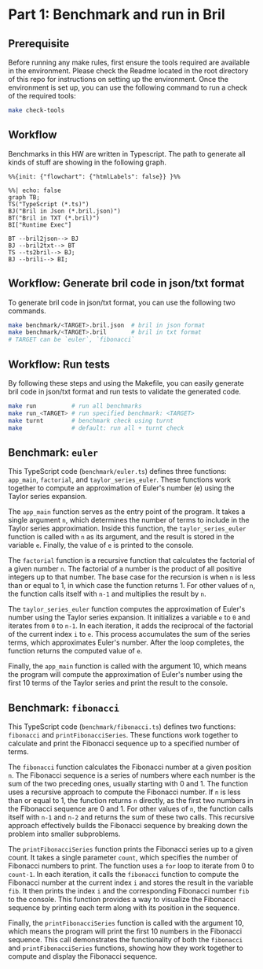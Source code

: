 # Part 1: Benchmark and run in Bril

## Prerequisite

Before running any make rules, first ensure the tools required are available in the environment. Please check the Readme located in the root directory of this repo for instructions on setting up the environment. Once the environment is set up, you can use the following command to run a check of the required tools:

```bash
make check-tools
```

## Workflow

Benchmarks in this HW are written in Typescript. The path to generate all kinds of stuff are showing in the following graph. 

```{mermaid}
%%{init: {"flowchart": {"htmlLabels": false}} }%%

%%| echo: false 
graph TB;
TS("TypeScript (*.ts)")
BJ("Bril in Json (*.bril.json)")
BT("Bril in TXT (*.bril)")
BI["Runtime Exec"]

BT --bril2json--> BJ
BJ --bril2txt--> BT
TS --ts2bril--> BJ;
BJ --brili--> BI;
```


## Workflow: Generate bril code in json/txt format

To generate bril code in json/txt format, you can use the following two commands.

```bash
make benchmark/<TARGET>.bril.json  # bril in json format
make benchmark/<TARGET>.bril       # bril in txt format
# TARGET can be `euler`, `fibonacci`
```

## Workflow: Run tests

By following these steps and using the Makefile, you can easily generate bril code in json/txt format and run tests to validate the generated code.

```bash
make run          # run all benchmarks
make run_<TARGET> # run specified benchmark: <TARGET>
make turnt        # benchmark check using turnt 
make              # default: run all + turnt check
```

## Benchmark: `euler`

This TypeScript code (`benchmark/euler.ts`) defines three functions: `app_main`, `factorial`, and `taylor_series_euler`. These functions work together to compute an approximation of Euler's number (e) using the Taylor series expansion.

The `app_main` function serves as the entry point of the program. It takes a single argument `n`, which determines the number of terms to include in the Taylor series approximation. Inside this function, the `taylor_series_euler` function is called with `n` as its argument, and the result is stored in the variable `e`. Finally, the value of `e` is printed to the console.

The `factorial` function is a recursive function that calculates the factorial of a given number `n`. The factorial of a number is the product of all positive integers up to that number. The base case for the recursion is when `n` is less than or equal to 1, in which case the function returns 1. For other values of `n`, the function calls itself with `n-1` and multiplies the result by `n`.

The `taylor_series_euler` function computes the approximation of Euler's number using the Taylor series expansion. It initializes a variable `e` to `0` and iterates from `0` to `n-1`. In each iteration, it adds the reciprocal of the factorial of the current index `i` to `e`. This process accumulates the sum of the series terms, which approximates Euler's number. After the loop completes, the function returns the computed value of `e`.

Finally, the `app_main` function is called with the argument 10, which means the program will compute the approximation of Euler's number using the first 10 terms of the Taylor series and print the result to the console.

## Benchmark: `fibonacci`

This TypeScript code (`benchmark/fibonacci.ts`) defines two functions: `fibonacci` and `printFibonacciSeries`. These functions work together to calculate and print the Fibonacci sequence up to a specified number of terms.

The `fibonacci` function calculates the Fibonacci number at a given position `n`. The Fibonacci sequence is a series of numbers where each number is the sum of the two preceding ones, usually starting with 0 and 1. The function uses a recursive approach to compute the Fibonacci number. If `n` is less than or equal to 1, the function returns `n` directly, as the first two numbers in the Fibonacci sequence are 0 and 1. For other values of `n`, the function calls itself with `n-1` and `n-2` and returns the sum of these two calls. This recursive approach effectively builds the Fibonacci sequence by breaking down the problem into smaller subproblems.

The `printFibonacciSeries` function prints the Fibonacci series up to a given count. It takes a single parameter `count`, which specifies the number of Fibonacci numbers to print. The function uses a `for` loop to iterate from 0 to `count-1`. In each iteration, it calls the `fibonacci` function to compute the Fibonacci number at the current index `i` and stores the result in the variable `fib`. It then prints the index `i` and the corresponding Fibonacci number `fib` to the console. This function provides a way to visualize the Fibonacci sequence by printing each term along with its position in the sequence.

Finally, the `printFibonacciSeries` function is called with the argument 10, which means the program will print the first 10 numbers in the Fibonacci sequence. This call demonstrates the functionality of both the `fibonacci` and `printFibonacciSeries` functions, showing how they work together to compute and display the Fibonacci sequence.

